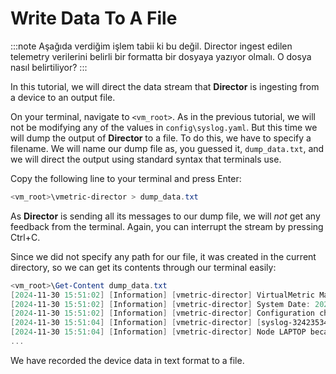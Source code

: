 # Write Data To A File

:::note
Aşağıda verdiğim işlem tabii ki bu değil. Director ingest edilen telemetry verilerini belirli bir formatta bir dosyaya yazıyor olmalı. O dosya nasıl belirtiliyor?
:::

In this tutorial, we will direct the data stream that **Director** is ingesting from a device to an output file.

On your terminal, navigate to `<vm_root>`. As in the previous tutorial, we will not be modifying any of the values in `config\syslog.yaml`. But this time we will dump the output of **Director** to a file. To do this, we have to specify a filename. We will name our dump file as, you guessed it, `dump_data.txt`, and we will direct the output using standard syntax that terminals use.

Copy the following line to your terminal and press <kb-short>Enter</kb-short>:

```PowerShell
<vm_root>\vmetric-director > dump_data.txt
```

As **Director** is sending all its messages to our dump file, we will _not_ get any feedback from the terminal. Again, you can interrupt the stream by pressing <kb-short>Ctrl+C</kb-short>.

Since we did not specify any path for our file, it was created in the current directory, so we can get its contents through our terminal easily:

```PowerShell
<vm_root>\Get-Content dump_data.txt
[2024-11-30 15:51:02] [Information] [vmetric-director] VirtualMetric Main Service {LAPTOP} is getting started... Process ID: 12296
[2024-11-30 15:51:02] [Information] [vmetric-director] System Date: 2024-11-30 15:51:02.9175064 +0300 +03 m=+0.525530701, Director Version: 10.0.0
[2024-11-30 15:51:02] [Information] [vmetric-director] Configuration changes have been published to the key-value store on vmetric-director.
[2024-11-30 15:51:04] [Information] [vmetric-director] [syslog-324235346] Collector for 127.0.0.1 is not running. Service will start a new collector.
[2024-11-30 15:51:04] [Information] [vmetric-director] Node LAPTOP became leader on vmetric-director.
...
```

We have recorded the device data in text format to a file.
